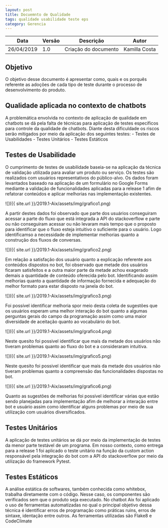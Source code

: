 ```yaml
---
layout: post
title: Docuemnto de Qualidade
tags: qualidade usabilidade teste eps
category: Gerencia
---
```

|Data   |Versão   |Descrição   |Autor   |
|---|---|---|---|
|26/04/2019   | 1.0  |Criação do documento   |Kamilla Costa   |

## Objetivo

O objetivo desse documento é apresentar como, quais e os porquês referente as adoções de cada tipo de teste durante o processo de desenvolvimento do produto. 

## Qualidade aplicada no contexto de chatbots

A problemática envolvida no contexto de aplicação de qualidade em chatbots se dá pela falta de técnicas para aplicação de testes específicos para controle da qualidade de chatbots. Diante desta dificuldade os riscos serão mitigados por meio da aplicação dos seguintes testes:
    - Testes de Usabilidades
    - Testes Unitários 
    - Testes Estáticos

## Testes de Usabilidade

O cumprimento de testes de usabilidade baseia-se na aplicação da técnica de validação utilizada para avaliar um produto ou serviço. Os testes são realizados com usuários representativos do público-alvo. 
Os dados foram levantados baseado na aplicação de um formulário no Google Forms mediante a validação de funcionalidades aplicadas para a release 1 afim de refatorar conteúdos e aplicar melhorias nas implementação existentes.

![]({{ site.url }}/2019.1-Aix/assets/img/grafico1.png)

A partir destes dados foi observado que parte dos usuários conseguiram acessar a parte do fluxo que está integrada a API do stackoverflow e parte ou não conseguiram acessar ou não levaram mais tempo que o proposto para identificar que o fluxo esteja intuitivo o suficiente para o usuário. Logo identificamso a necessidade de implementar melhorias quanto a construção dos fluxos de conversas.

![]({{ site.url }}/2019.1-Aix/assets/img/grafico2.png)

Em relação a satisfação dos usuário quanto a explicação referente aos conteúdos dispostos no bot, foi observado que metade dos usuários ficaram satisfeitos e a outra maior parte da metade achou exagerado demais a quantidade de conteúdo oferecida pelo bot. Identificando assim melhorias quanto a quantidade de informação fornecida e adequação do melhor formato para estar disposto na janela do bot.

![]({{ site.url }}/2019.1-Aix/assets/img/grafico3.png)

Foi possível identificar melhoria spor meio desta coleta de sugestões que os usuários esperam uma melhor interação do bot quanto a algumas perguntas gerais do campo da programação assim como uma maior diversidade de aceitação quanto ao vocabulário do bot.

![]({{ site.url }}/2019.1-Aix/assets/img/grafico4.png)

Neste quesito foi possivel identificar que mais da metade dos usuários não tiveram problemas quanto ao fluxo do bot e a consideraram intuitiva.

![]({{ site.url }}/2019.1-Aix/assets/img/grafico5.png)

Neste quesito foi possivel identificar que mais da metade dos usuários não tiveram problemas quanto a compreensão das funcionalidades dispostas no bot.

![]({{ site.url }}/2019.1-Aix/assets/img/grafico6.png)

Quanto as sugestões de melhorias foi possível identificar várias que estão sendo planejadas para implementação afim de melhorar a interação entre bot e usuário assim como identificar alguns problemas por meio de sua utilização com usuários diversificados.



## Testes Unitários

A aplicação de testes unitários se dá por meio da implementação de testes da menor parte testável de um programa. Em nosso contexto, como entrega para a release 1 foi aplicado o teste unitário na função da custom action responsável pela integração do bot com a API do stackoverflow por meio da utilização do framework Pytest.


## Testes Estáticos

A análise estática de softwares, também conhecida como whitebox, trabalha diretamente com o código. Nesse caso, os componentes são verificados sem que o produto seja executado. No chatbot Aix foi aplicado o uso de ferramentas automatizadas no qual o principal objetivo dessa técnica é identificar erros de programação como práticas ruins, erros de sintaxe, identação entre outros. As ferramentas utilizadas são Flake8 e CodeClimate

